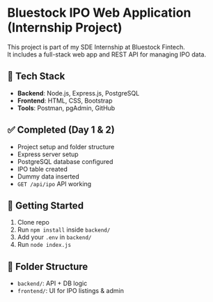 # Bluestock IPO Web Application (Internship Project)

This project is part of my SDE Internship at Bluestock Fintech.  
It includes a full-stack web app and REST API for managing IPO data.

## 🔧 Tech Stack
- **Backend**: Node.js, Express.js, PostgreSQL
- **Frontend**: HTML, CSS, Bootstrap
- **Tools**: Postman, pgAdmin, GitHub

## ✅ Completed (Day 1 & 2)
- Project setup and folder structure
- Express server setup
- PostgreSQL database configured
- IPO table created
- Dummy data inserted
- `GET /api/ipo` API working

## 🚀 Getting Started
1. Clone repo
2. Run `npm install` inside `backend/`
3. Add your `.env` in `backend/`
4. Run `node index.js`

## 📁 Folder Structure
- `backend/`: API + DB logic
- `frontend/`: UI for IPO listings & admin
